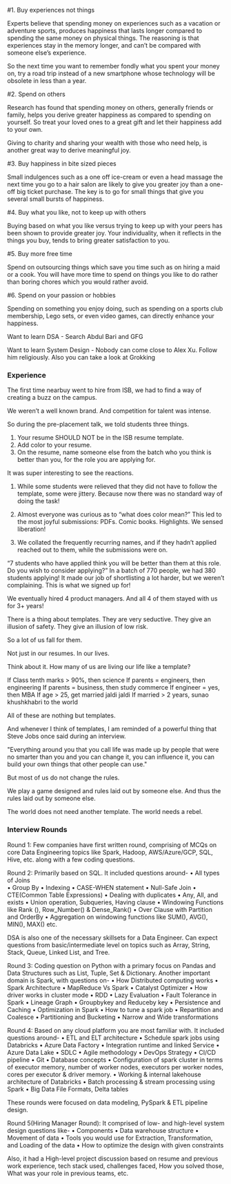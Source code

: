 #1. Buy experiences not things

Experts believe that spending money on experiences such as a vacation or adventure sports, produces happiness that lasts longer compared to spending the same money on physical things. The reasoning is that experiences stay in the memory longer, and can’t be compared with someone else’s experience.

So the next time you want to remember fondly what you spent your money on, try a road trip instead of a new smartphone whose technology will be obsolete in less than a year.

#2. Spend on others

Research has found that spending money on others, generally friends or family, helps you derive greater happiness as compared to spending on yourself. So treat your loved ones to a great gift and let their happiness add to your own.

Giving to charity and sharing your wealth with those who need help, is another great way to derive meaningful joy.

#3. Buy happiness in bite sized pieces

Small indulgences such as a one off ice-cream or even a head massage the next time you go to a hair salon are likely to give you greater joy than a one-off big ticket purchase. The key is to go for small things that give you several small bursts of happiness.

#4. Buy what you like, not to keep up with others

Buying based on what you like versus trying to keep up with your peers has been shown to provide greater joy. Your individuality, when it reflects in the things you buy, tends to bring greater satisfaction to you.

#5. Buy more free time

Spend on outsourcing things which save you time such as on hiring a maid or a cook. You will have more time to spend on things you like to do rather than boring chores which you would rather avoid.

#6. Spend on your passion or hobbies

Spending on something you enjoy doing, such as spending on a sports club membership, Lego sets, or even video games, can directly enhance your happiness.


Want to learn DSA - Search Abdul Bari and GFG

Want to learn System Design - Nobody can come close to Alex Xu. Follow him religiously. Also you can take a look at Grokking


### Experience
The first time nearbuy went to hire from ISB, we had to find a way of creating a buzz on the campus.

We weren’t a well known brand. And competition for talent was intense.

So during the pre-placement talk, we told students three things.

1. Your resume SHOULD NOT be in the ISB resume template.
2. Add color to your resume.
3. On the resume, name someone else from the batch who you think is better than you, for the role you are applying for.

It was super interesting to see the reactions.

1. While some students were relieved that they did not have to follow the template, some were jittery. Because now there was no standard way of doing the task!
2. Almost everyone was curious as to “what does color mean?” This led to the most joyful submissions: PDFs. Comic books. Highlights.
We sensed liberation!

3. We collated the frequently recurring names, and if they hadn’t applied reached out to them, while the submissions were on.

“7 students who have applied think you will be better than them at this role. Do you wish to consider applying?”
In a batch of 770 people, we had 380 students applying!
It made our job of shortlisting a lot harder, but we weren’t complaining.
This is what we signed up for!

We eventually hired 4 product managers. And all 4 of them stayed with us for 3+ years!

There is a thing about templates.
They are very seductive.
They give an illusion of safety.
They give an illusion of low risk.

So a lot of us fall for them.

Not just in our resumes.
In our lives.

Think about it.
How many of us are living our life like a template?

If Class tenth marks > 90%, then science
If parents = engineers, then engineering
If parents = business, then study commerce
If engineer = yes, then MBA
If age > 25, get married jaldi jaldi
If married > 2 years, sunao khushkhabri to the world

All of these are nothing but templates.

And whenever I think of templates, I am reminded of a powerful thing that Steve Jobs once said during an interview.

"Everything around you that you call life was made up by people that were no smarter than you and you can change it, you can influence it, you can build your own things that other people can use."

But most of us do not change the rules.

We play a game designed and rules laid out by someone else.
And thus the rules laid out by someone else.

The world does not need another template.
The world needs a rebel.

### Interview Rounds

Round 1: Few companies have first written round, comprising of MCQs on core Data Engineering topics like Spark, Hadoop, AWS/Azure/GCP, SQL, Hive, etc. along with a few coding questions.

Round 2: Primarily based on SQL. It included questions around-
• All types of Joins  
• Group By
• Indexing
• CASE-WHEN statement 
• Null-Safe Join
• CTE(Common Table Expressions)
• Dealing with duplicates
• Any, All, and exists
• Union operation, Subqueries, Having clause
• Windowing Functions like Rank (), Row_Number() & Dense_Rank()
• Over Clause with Partition and OrderBy
• Aggregation on windowing functions like SUM(), AVG(), MIN(), MAX() etc.

DSA is also one of the necessary skillsets for a Data Engineer. Can expect questions from basic/intermediate level on topics such as Array, String, Stack, Queue, Linked List, and Tree.

Round 3: Coding question on Python with a primary focus on Pandas and Data Structures such as List, Tuple, Set & Dictionary. Another important domain is Spark, with questions on-
• How Distributed computing works
• Spark Architecture
• MapReduce Vs Spark
• Catalyst Optimizer
• How driver works in cluster mode 
• RDD
• Lazy Evaluation
• Fault Tolerance in Spark
• Lineage Graph 
• Groupbykey and Reduceby key
• Persistence and Caching 
• Optimization in Spark
• How to tune a spark job
• Repartition and Coalesce
• Partitioning and Bucketing
• Narrow and Wide transformations

Round 4: Based on any cloud platform you are most familiar with. It included questions around-
• ETL and ELT architecture
• Schedule spark jobs using Databricks
• Azure Data Factory
• Integration runtime and linked Service
• Azure Data Lake
• SDLC
• Agile methodology 
• DevOps Strategy 
• CI/CD pipeline
• Git
• Database concepts
• Configuration of spark cluster in terms of executor memory, number of worker nodes, executors per worker nodes, cores per executor & driver memory.
• Working & internal lakehouse architecture of Databricks
• Batch processing & stream processing using Spark
• Big Data File Formats, Delta tables

These rounds were focused on data modeling, PySpark & ETL pipeline design.

Round 5(Hiring Manager Round): It comprised of low- and high-level system design questions like-
• Components
• Data warehouse structure
• Movement of data
• Tools you would use for Extraction, Transformation, and Loading of the data
• How to optimize the design with given constraints

Also, it had a High-level project discussion based on resume and previous work experience, tech stack used, challenges faced, How you solved those, What was your role in previous teams, etc.
